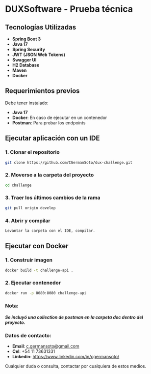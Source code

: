 # DUXSoftware - Prueba técnica
## Tecnologías Utilizadas
- **Spring Boot 3**
- **Java 17**
- **Spring Security**
- **JWT (JSON Web Tokens)**
- **Swagger UI**
- **H2 Database**
- **Maven**
- **Docker**

## Requerimientos previos

Debe tener instalado:

- **Java 17**
- **Docker**: En caso de ejecutar en un contenedor
- **Postman**: Para probar los endpoints

## Ejecutar aplicación con un IDE

### 1. Clonar el repositorio

```bash 
git clone https://github.com/CGermanSoto/dux-challenge.git
```
### 2. Moverse a la carpeta del proyecto

```bash 
cd challenge
```

### 3. Traer los últimos cambios de la rama

```bash 
git pull origin develop
```
### 4. Abrir y compilar
```bash 
Levantar la carpeta con el IDE, compilar.
```
## Ejecutar con Docker

### 1. Construir imagen

```bash 
docker build -t challenge-api .
```
### 2. Ejecutar contenedor

```bash 
docker run -p 8080:8080 challenge-api
```

### Nota:
##### Se incluyó una collection de postman en la carpeta doc dentro del proyecto.

### Datos de contacto:
- **Email**: c.germansoto@gmail.com
- **Cel**: +54 11 73631331
- **Linkedin**: https://www.linkedin.com/in/cgermansoto/

Cualquier duda o consulta, contactar por cualquiera de estos medios.
